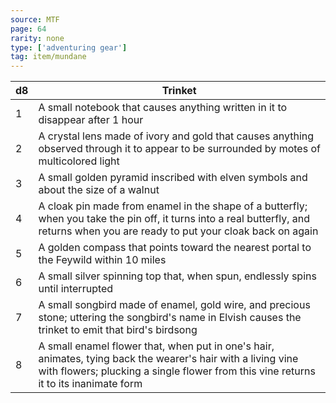 ```yaml
---
source: MTF
page: 64
rarity: none
type: ['adventuring gear']
tag: item/mundane
---
```


|d8|Trinket|
|---|-----------|
|1|A small notebook that causes anything written in it to disappear after 1 hour|
|2|A crystal lens made of ivory and gold that causes anything observed through it to appear to be surrounded by motes of multicolored light|
|3|A small golden pyramid inscribed with elven symbols and about the size of a walnut|
|4|A cloak pin made from enamel in the shape of a butterfly; when you take the pin off, it turns into a real butterfly, and returns when you are ready to put your cloak back on again|
|5|A golden compass that points toward the nearest portal to the Feywild within 10 miles|
|6|A small silver spinning top that, when spun, endlessly spins until interrupted|
|7|A small songbird made of enamel, gold wire, and precious stone; uttering the songbird's name in Elvish causes the trinket to emit that bird's birdsong|
|8|A small enamel flower that, when put in one's hair, animates, tying back the wearer's hair with a living vine with flowers; plucking a single flower from this vine returns it to its inanimate form|

